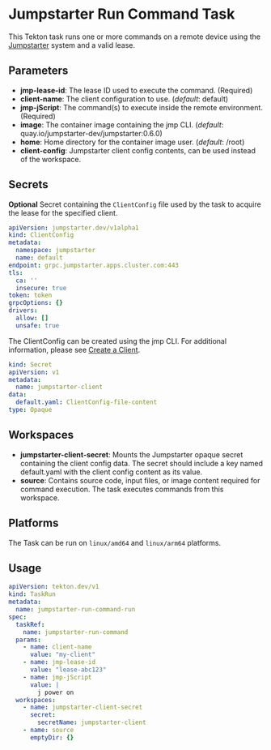 # Jumpstarter Run Command Task

This Tekton task runs one or more commands on a remote device using the [Jumpstarter](https://github.com/jumpstarter-dev/jumpstarter) system and a valid lease.

## Parameters
- **jmp-lease-id**: The lease ID used to execute the command. (Required)
- **client-name**: The client configuration to use. (_default_: default)
- **jmp-jScript**: The command(s) to execute inside the remote environment. (Required)
- **image**: The container image containing the jmp CLI. (_default_: quay.io/jumpstarter-dev/jumpstarter:0.6.0)
- **home**: Home directory for the container image user. (_default_: /root)
- **client-config**: Jumpstarter client config contents, can be used instead of the workspace.

## Secrets

**Optional** Secret containing the `ClientConfig` file used by the task to acquire the lease for the specified client.

```yaml
apiVersion: jumpstarter.dev/v1alpha1
kind: ClientConfig
metadata:
  namespace: jumpstarter
  name: default
endpoint: grpc.jumpstarter.apps.cluster.com:443
tls:
  ca: ''
  insecure: true
token: token
grpcOptions: {}
drivers:
  allow: []
  unsafe: true
```
The ClientConfig can be created using the jmp CLI. For additional information, please see [Create a Client](https://docs.jumpstarter.dev/getting-started/setup-exporter-client.html#create-a-client).
```yaml
kind: Secret
apiVersion: v1
metadata:
  name: jumpstarter-client
data:
  default.yaml: ClientConfig-file-content
type: Opaque
```
## Workspaces
- **jumpstarter-client-secret**: Mounts the Jumpstarter opaque secret containing the client config data. The secret should include a key named default.yaml with the client config content as its value.
- **source**: Contains source code, input files, or image content required for command execution. The task executes commands from this workspace.
## Platforms
The Task can be run on `linux/amd64` and `linux/arm64` platforms.

## Usage
```yaml
apiVersion: tekton.dev/v1
kind: TaskRun
metadata:
  name: jumpstarter-run-command-run
spec:
  taskRef:
    name: jumpstarter-run-command
  params:
    - name: client-name
      value: "my-client"
    - name: jmp-lease-id
      value: "lease-abc123"
    - name: jmp-jScript
      value: |
        j power on 
  workspaces:
    - name: jumpstarter-client-secret
      secret:
        secretName: jumpstarter-client
    - name: source
      emptyDir: {}
```